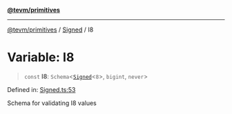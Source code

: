 [**@tevm/primitives**](../../../README.md)

***

[@tevm/primitives](../../../globals.md) / [Signed](../README.md) / I8

# Variable: I8

> `const` **I8**: `Schema`\<[`Signed`](../type-aliases/Signed.md)\<`8`\>, `bigint`, `never`\>

Defined in: [Signed.ts:53](https://github.com/evmts/tevm-monorepo/blob/main/packages/primitives/src/Signed.ts#L53)

Schema for validating I8 values
